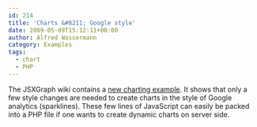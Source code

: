 ```yaml
---
id: 214
title: 'Charts &#8211; Google style'
date: 2009-05-09T15:12:11+00:00
author: Alfred Wassermann
category: Examples
tags:
  - chart
  - PHP
---
```

The JSXGraph wiki contains a <a href="http://jsxgraph.uni-bayreuth.de/wiki/index.php/Charts_-_Google_style" target="_blank">new charting example</a>. It shows that only a few style changes are needed to create charts in the style of Google analytics (sparklines). These few lines of JavaScript can easily be packed into a PHP file if one wants to create dynamic charts on server side.